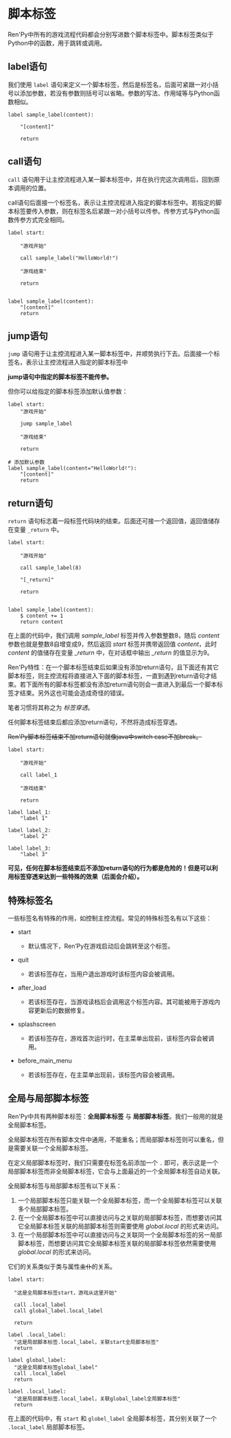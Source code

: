 # 脚本标签

Ren'Py中所有的游戏流程代码都会分别写进数个脚本标签中。脚本标签类似于Python中的函数，用于跳转或调用。

## label语句

我们使用 `label` 语句来定义一个脚本标签，然后是标签名，后面可紧跟一对小括号以添加参数，若没有参数则括号可以省略。参数的写法、作用域等与Python函数相似。

```renpy
label sample_label(content):

    "[content]"

    return
```

## call语句

`call` 语句用于让主控流程进入某一脚本标签中，并在执行完这次调用后，回到原本调用的位置。

 call语句后面接一个标签名，表示让主控流程进入指定的脚本标签中。若指定的脚本标签要传入参数，则在标签名后紧跟一对小括号以传参。传参方式与Python函数传参方式完全相同。

```renpy
label start:

    "游戏开始"

    call sample_label("HelloWorld!")

    "游戏结束"

    return


label sample_label(content):
    "[content]"
    return
```

## jump语句

`jump` 语句用于让主控流程进入某一脚本标签中，并顺势执行下去。后面接一个标签名，表示让主控流程进入指定的脚本标签中

**jump语句中指定的脚本标签不能传参。**

但你可以给指定的脚本标签添加默认值参数：

```renpy
label start:
    "游戏开始"

    jump sample_label

    "游戏结束"

    return

# 添加默认参数
label sample_label(content="HelloWorld!"):
    "[content]"
    return
```

## return语句

`return` 语句标志着一段标签代码块的结束。后面还可接一个返回值，返回值储存在变量 `_return` 中。

```renpy
label start:

    "游戏开始"

    call sample_label(8)

    "[_return]"

    return


label sample_label(content):
    $ content += 1
    return content
```

在上面的代码中，我们调用 *sample_label* 标签并传入参数整数8，随后 *content* 参数也就是整数8自增变成9，然后返回 *start* 标签并携带返回值 *content*，此时 *content* 的值储存在变量 *_return* 中，在对话框中输出 *_return* 的值显示为9。

Ren'Py特性：在一个脚本标签结束后如果没有添加return语句，且下面还有其它脚本标签，则主控流程将直接进入下面的脚本标签，一直到遇到return语句才结束。若下面所有的脚本标签都没有添加return语句则会一直进入到最后一个脚本标签才结束。另外这也可能会造成奇怪的错误。

笔者习惯将其称之为 *标签穿透*。

任何脚本标签结束后都应添加return语句，不然将造成标签穿透。

~~Ren'Py脚本标签结束不加return语句就像java中switch case不加break。~~

```renpy
label start:

    "游戏开始"

    call label_1

    "游戏结束"

    return

label label_1:
    "label 1"

label label_2:
    "label 2"

label label_3:
    "label 3"
```

**可见，任何在脚本标签结束后不添加return语句的行为都是危险的！但是可以利用标签穿透来达到一些特殊的效果（后面会介绍）。**

## 特殊标签名

一些标签名有特殊的作用，如控制主控流程。常见的特殊标签名有以下这些：

- start
  - 默认情况下，Ren’Py在游戏启动后会跳转至这个标签。

- quit
  - 若该标签存在，当用户退出游戏时该标签内容会被调用。

- after_load
  - 若该标签存在，当游戏读档后会调用这个标签内容。其可能被用于游戏内容更新后的数据修复。

- splashscreen
  - 若该标签存在，游戏首次运行时，在主菜单出现前，该标签内容会被调用。

- before_main_menu
  - 若该标签存在，在主菜单出现前，该标签内容会被调用。

## 全局与局部脚本标签

Ren'Py中共有两种脚本标签：**全局脚本标签** 与 **局部脚本标签**。我们一般用的就是全局脚本标签。

全局脚本标签在所有脚本文件中通用，不能重名；而局部脚本标签则可以重名，但是需要关联一个全局脚本标签。

在定义局部脚本标签时，我们只需要在标签名前添加一个 `.` 即可，表示这是一个局部脚本标签而非全局脚本标签，它会与上面最近的一个全局脚本标签自动关联。

全局脚本标签与局部脚本标签有以下关系：

1. 一个局部脚本标签只能关联一个全局脚本标签，而一个全局脚本标签可以关联多个局部脚本标签。
2. 在一个全局脚本标签中可以直接访问与之关联的局部脚本标签，而想要访问其它全局脚本标签关联的局部脚本标签则需要使用 *global.local* 的形式来访问。
3. 在一个局部脚本标签中可以直接访问与之关联同一个全局脚本标签的另一局部脚本标签，而想要访问其它全局脚本标签关联的局部脚本标签依然需要使用 *global.local* 的形式来访问。

它们的关系类似于类与属性~~主仆~~的关系。


```renpy
label start:

  "这是全局脚本标签start，游戏从这里开始"

  call .local_label
  call global_label.local_label

  return

label .local_label:
  "这是局部脚本标签.local_label，关联start全局脚本标签"
  return
  
label global_label:
  "这是全局脚本标签global_label"
  call .local_label
  return
  
label .local_label:
  "这是局部脚本标签.local_label，关联global_label全局脚本标签"
  return
```

在上面的代码中，有 `start` 和 `globel_label` 全局脚本标签，其分别关联了一个 `.local_label` 局部脚本标签。